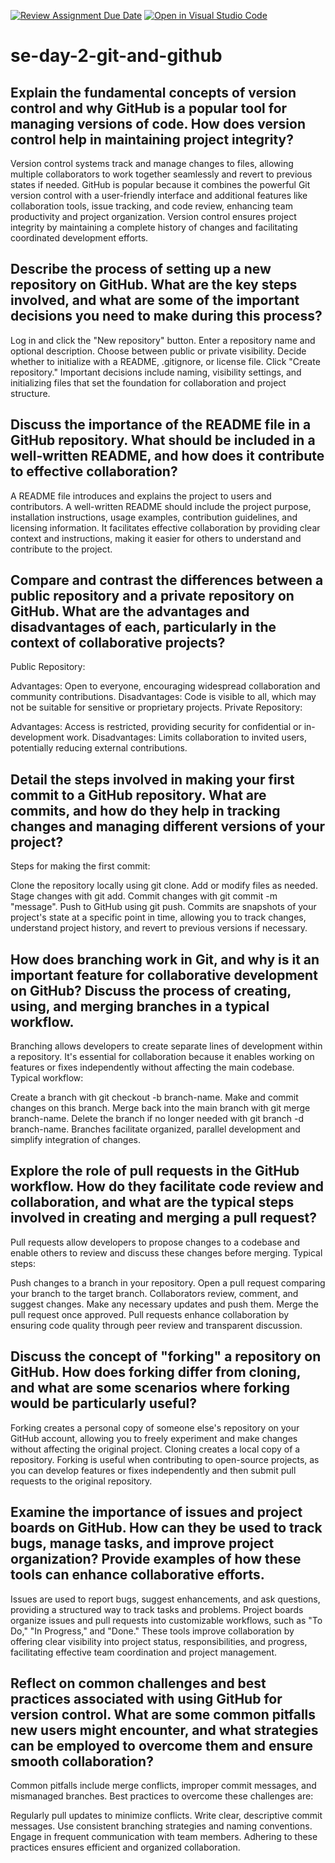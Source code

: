 [![Review Assignment Due Date](https://classroom.github.com/assets/deadline-readme-button-22041afd0340ce965d47ae6ef1cefeee28c7c493a6346c4f15d667ab976d596c.svg)](https://classroom.github.com/a/8wgCKhpZ)
[![Open in Visual Studio Code](https://classroom.github.com/assets/open-in-vscode-2e0aaae1b6195c2367325f4f02e2d04e9abb55f0b24a779b69b11b9e10269abc.svg)](https://classroom.github.com/online_ide?assignment_repo_id=15583857&assignment_repo_type=AssignmentRepo)
# se-day-2-git-and-github
## Explain the fundamental concepts of version control and why GitHub is a popular tool for managing versions of code. How does version control help in maintaining project integrity?
   Version control systems track and manage changes to files, allowing multiple collaborators to work together seamlessly and revert to previous states if needed. GitHub is popular because it combines the powerful Git version control with a user-friendly interface and additional features like collaboration tools, issue tracking, and code review, enhancing team productivity and project organization. Version control ensures project integrity by maintaining a complete history of changes and facilitating coordinated development efforts.

## Describe the process of setting up a new repository on GitHub. What are the key steps involved, and what are some of the important decisions you need to make during this process?
  Log in and click the "New repository" button.
  Enter a repository name and optional description.
  Choose between public or private visibility.
  Decide whether to initialize with a README, .gitignore, or license file.
  Click "Create repository."
  Important decisions include naming, visibility settings, and initializing files that set the foundation for collaboration and project structure.

## Discuss the importance of the README file in a GitHub repository. What should be included in a well-written README, and how does it contribute to effective collaboration?
  A README file introduces and explains the project to users and contributors. A well-written README should include the project purpose, installation instructions, usage examples, contribution guidelines, and licensing information. It facilitates effective collaboration by providing clear context and instructions, making it easier for others to understand and contribute to the project.

## Compare and contrast the differences between a public repository and a private repository on GitHub. What are the advantages and disadvantages of each, particularly in the context of collaborative projects?
Public Repository:

  Advantages: Open to everyone, encouraging widespread collaboration and community contributions.
  Disadvantages: Code is visible to all, which may not be suitable for sensitive or proprietary projects.
  Private Repository:

  Advantages: Access is restricted, providing security for confidential or in-development work.
  Disadvantages: Limits collaboration to invited users, potentially reducing external contributions.

## Detail the steps involved in making your first commit to a GitHub repository. What are commits, and how do they help in tracking changes and managing different versions of your project?
  Steps for making the first commit:

  Clone the repository locally using git clone.
  Add or modify files as needed.
  Stage changes with git add.
  Commit changes with git commit -m "message".
  Push to GitHub using git push.
  Commits are snapshots of your project's state at a specific point in time, allowing you to track changes, understand project history, and revert to previous versions if necessary.

## How does branching work in Git, and why is it an important feature for collaborative development on GitHub? Discuss the process of creating, using, and merging branches in a typical workflow.
  Branching allows developers to create separate lines of development within a repository. It's essential for collaboration because it enables working on features or fixes independently without affecting the main codebase. Typical workflow:

  Create a branch with git checkout -b branch-name.
  Make and commit changes on this branch.
  Merge back into the main branch with git merge branch-name.
  Delete the branch if no longer needed with git branch -d branch-name.
  Branches facilitate organized, parallel development and simplify integration of changes.

## Explore the role of pull requests in the GitHub workflow. How do they facilitate code review and collaboration, and what are the typical steps involved in creating and merging a pull request?
  Pull requests allow developers to propose changes to a codebase and enable others to review and discuss these changes before merging. Typical steps:

  Push changes to a branch in your repository.
  Open a pull request comparing your branch to the target branch.
  Collaborators review, comment, and suggest changes.
  Make any necessary updates and push them.
  Merge the pull request once approved.
  Pull requests enhance collaboration by ensuring code quality through peer review and transparent discussion.

## Discuss the concept of "forking" a repository on GitHub. How does forking differ from cloning, and what are some scenarios where forking would be particularly useful?
  Forking creates a personal copy of someone else's repository on your GitHub account, allowing you to freely experiment and make changes without affecting the original project. Cloning creates a local copy of a repository. Forking is useful when contributing to open-source projects, as you can develop features or fixes independently and then submit pull requests to the original repository.

## Examine the importance of issues and project boards on GitHub. How can they be used to track bugs, manage tasks, and improve project organization? Provide examples of how these tools can enhance collaborative efforts.
  Issues are used to report bugs, suggest enhancements, and ask questions, providing a structured way to track tasks and problems. Project boards organize issues and pull requests into customizable workflows, such as "To Do," "In Progress," and "Done." These tools improve collaboration by offering clear visibility into project status, responsibilities, and progress, facilitating effective team coordination and project management.

## Reflect on common challenges and best practices associated with using GitHub for version control. What are some common pitfalls new users might encounter, and what strategies can be employed to overcome them and ensure smooth collaboration?
  Common pitfalls include merge conflicts, improper commit messages, and mismanaged branches. Best practices to overcome these challenges are:

  Regularly pull updates to minimize conflicts.
  Write clear, descriptive commit messages.
  Use consistent branching strategies and naming conventions.
  Engage in frequent communication with team members.
  Adhering to these practices ensures efficient and organized collaboration.